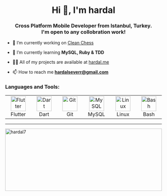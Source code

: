 <h1 align="center">Hi 👋, I'm hardal</h1>
<h3 align="center">Cross Platform Mobile Developer from Istanbul, Turkey. <br>
I'm open to any collobration work! </h3>


- 🔭 I’m currently working on [Clean Chess](https://github.com/riccardocescon/clean_chess)

- 🌱 I’m currently learning **MySQL, Ruby & TDD**

- 👨‍💻 All of my projects are available at [hardal.me](http://hardal.me)


- 📫 How to reach me **hardalseverr@gmail.com**  


<p align="left">
</p>

<h3 align="left">Languages and Tools:</h3>

<table align="center">
   <tr>
      <td align="center" width="96">
      <a href="#flutter" >
        <img src="https://www.wedigtech.com/img/flutter-logo.png" width="48" height="48" alt="Flutter" />
      </a>
      <br>Flutter
    </td>
     <td align="center" width="96">
      <a href="#dart">
        <img src="https://avatars3.githubusercontent.com/u/1609975?v=3&s=280" width="48" height="48" alt="Dart" />
      </a>
      <br>Dart
    </td>
    <td align="center" width="96">
      <a href="#git">
        <img src="https://git-scm.com/images/logos/downloads/Git-Icon-1788C.png"" width="48" height="48" alt="Git" />
      </a>
      <br>Git
    </td>
    </td>
      <td align="center"  width="96">
      <a href="#mysql">
        <img src="http://pngimg.com/uploads/mysql/mysql_PNG23.png" width="48" height="48" alt="MySQL" />
      </a>
      <br>MySQL
    </td>
      <td align="center" width="96">
      <a href="#linux" >
        <img src="https://www.freepnglogos.com/uploads/linux-png/linux-file-tux-enhanced-svg-wikimedia-commons-9.png" width="48" height="48" alt="Linux" />
      </a>
      <br>Linux
    </td>
      <td align="center" width="96">
      <a href="#bash" >
        <img src="https://automatedprogrammer.sh/wp-content/uploads/2018/05/cropped-bash-150x150.png" width="48" height="48" alt="Bash" />
      </a>
      <br>Bash
    </td>
  </tr>
  

</table>

---

<p><img width="100%" height="200px" align="left" src="https://github-readme-stats.vercel.app/api/top-langs?username=hardal7&show_icons=true&locale=en&layout=compact&theme=radical" alt="hardal7" /></p>

